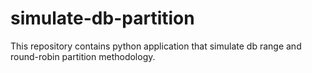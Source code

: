 # simulate-db-partition
This repository contains python application that simulate db range and round-robin partition methodology.

